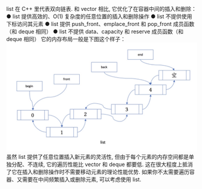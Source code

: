list 在 C++ 里代表双向链表. 和 vector 相比, 它优化了在容器中间的插入和删除：
● list 提供高效的、O(1) 复杂度的任意位置的插入和删除操作
● list 不提供使用下标访问其元素
● list 提供 push_front、emplace_front 和 pop_front 成员函数（和 deque 相同）
● list 不提供 data、capacity 和 reserve 成员函数（和 deque 相同）
它的内存布局一般是下图这个样子：
![](https://raw.githubusercontent.com/mikaelzero/ImageSource/main/uPic/ysMl1A.jpg)
虽然 list 提供了任意位置插入新元素的灵活性, 但由于每个元素的内存空间都是单独分配、不连续, 它的遍历性能比 vector 和 deque 都要低. 这在很大程度上抵消了它在插入和删除操作时不需要移动元素的理论性能优势. 如果你不太需要遍历容器、又需要在中间频繁插入或删除元素, 可以考虑使用 list.
